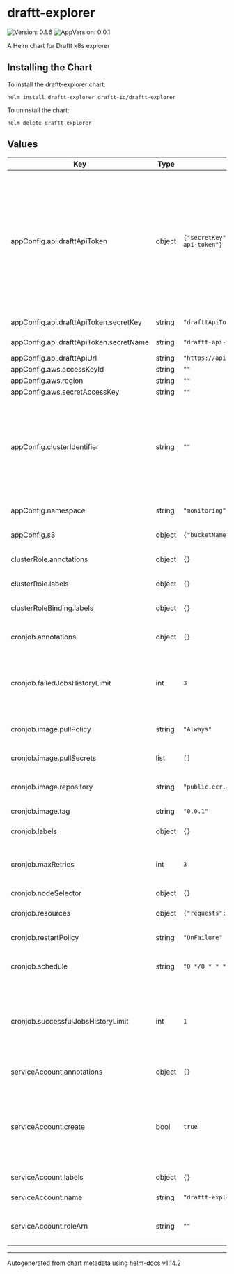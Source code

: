 # draftt-explorer

![Version: 0.1.6](https://img.shields.io/badge/Version-0.1.6-informational?style=flat-square) ![AppVersion: 0.0.1](https://img.shields.io/badge/AppVersion-0.0.1-informational?style=flat-square)

A Helm chart for Draftt k8s explorer

## Installing the Chart

To install the draftt-explorer chart:

    helm install draftt-explorer draftt-io/draftt-explorer

To uninstall the chart:

    helm delete draftt-explorer
    
## Values

| Key | Type | Default | Description |
|-----|------|---------|-------------|
| appConfig.api.drafttApiToken | object | `{"secretKey":"drafttApiToken","secretName":"draftt-api-token"}` | The draftt API token secret. A k8s generic secret should be created according to the draftt integration setup instructions. <br> **Note**: Make sure the secret is created in the same namespace as the draftt explorer and the secret name and key are as specified in the values.yaml file. |
| appConfig.api.drafttApiToken.secretKey | string | `"drafttApiToken"` | The key of the secret |
| appConfig.api.drafttApiToken.secretName | string | `"draftt-api-token"` | The name of the secret |
| appConfig.api.drafttApiUrl | string | `"https://api.draftt.io/component/k8s"` | The draftt API URL |
| appConfig.aws.accessKeyId | string | `""` |  |
| appConfig.aws.region | string | `""` |  |
| appConfig.aws.secretAccessKey | string | `""` |  |
| appConfig.clusterIdentifier | string | `""` | The cluster identifier, you can get it from the cluster overview page in the draftt console. <br> **Note**: for the integration to work correctly, the exact cluster identifier must be provided. |
| appConfig.namespace | string | `"monitoring"` | The namespace that resources will be deployed on |
| appConfig.s3 | object | `{"bucketName":"","endpoint":""}` | S3 configuration for S3 mode |
| clusterRole.annotations | object | `{}` | Annotations to be added to cluster role |
| clusterRole.labels | object | `{}` | Labels to be added to cluster role |
| clusterRoleBinding.labels | object | `{}` | Labels to be added to cluster role binding |
| cronjob.annotations | object | `{}` | Annotations to be added to the cronjob |
| cronjob.failedJobsHistoryLimit | int | `3` | The number of failed jobs to keep in the history. Older failed jobs beyond this limit are automatically deleted. |
| cronjob.image.pullPolicy | string | `"Always"` | Image pull policy to use for the Draftt explorer |
| cronjob.image.pullSecrets | list | `[]` | Pull secrets to pull images from a private registry |
| cronjob.image.repository | string | `"public.ecr.aws/draftt-io/draftt-explorer"` | Repository to use for the Draftt explorer |
| cronjob.image.tag | string | `"0.0.1"` | Tag to use for the Draftt explorer |
| cronjob.labels | object | `{}` | Labels to be added to the cronjob |
| cronjob.maxRetries | int | `3` | the maximum number of retries for the cronjob before it is marked as failed |
| cronjob.nodeSelector | object | `{}` | Node selector |
| cronjob.resources | object | `{"requests":{"cpu":"100m","memory":"256Mi"}}` | Resource limits and requests for the draftt explorer pods |
| cronjob.restartPolicy | string | `"OnFailure"` | The restart policy for the cronjob pod |
| cronjob.schedule | string | `"0 */8 * * *"` | cronjob timing config, you can build it at: https://crontab.guru |
| cronjob.successfulJobsHistoryLimit | int | `1` | The number of successful jobs to keep in the history. Older successful jobs beyond this limit are automatically deleted. |
| serviceAccount.annotations | object | `{}` | Annotations to be added to service account |
| serviceAccount.create | bool | `true` | Whether to create a service account <br> **Note**: if you are using an existing service account, set this to false and provide the service account name in the name field. |
| serviceAccount.labels | object | `{}` | Labels to be added to service account |
| serviceAccount.name | string | `"draftt-explorer"` | The name of the service account |
| serviceAccount.roleArn | string | `""` | for S3 mode - AWS IAM Role ARN for the service account with S3 access |

----------------------------------------------
Autogenerated from chart metadata using [helm-docs v1.14.2](https://github.com/norwoodj/helm-docs/releases/v1.14.2)

